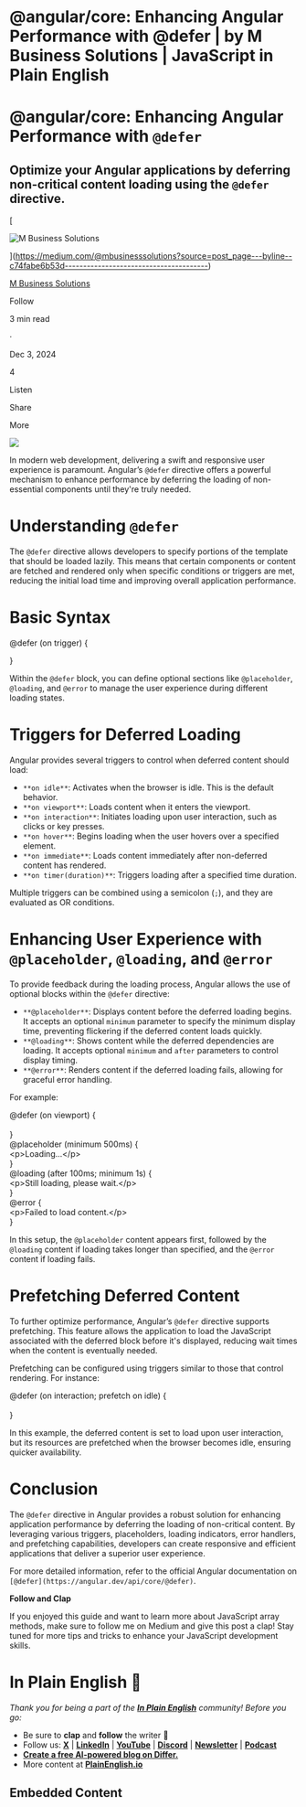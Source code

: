# @angular/core: Enhancing Angular Performance with @defer | by M Business Solutions | JavaScript in Plain English

# @angular/core: Enhancing Angular Performance with `@defer`

## Optimize your Angular applications by deferring non-critical content loading using the `@defer` directive.

[

![M Business Solutions](https://miro.medium.com/v2/resize:fill:64:64/1*ARHBYAt-Z8iITtzLkJxYvg.jpeg)





](https://medium.com/@mbusinesssolutions?source=post_page---byline--c74fabe6b53d---------------------------------------)

[M Business Solutions](https://medium.com/@mbusinesssolutions?source=post_page---byline--c74fabe6b53d---------------------------------------)

Follow

3 min read

·

Dec 3, 2024

4

Listen

Share

More

![](https://miro.medium.com/v2/resize:fit:875/0*KnMiOlXMkDS6REEL)

In modern web development, delivering a swift and responsive user experience is paramount. Angular’s `@defer` directive offers a powerful mechanism to enhance performance by deferring the loading of non-essential components until they're truly needed.

# Understanding `@defer`

The `@defer` directive allows developers to specify portions of the template that should be loaded lazily. This means that certain components or content are fetched and rendered only when specific conditions or triggers are met, reducing the initial load time and improving overall application performance.

# Basic Syntax

@defer (on trigger) {  
  <!-- Deferred content here -->  
}

Within the `@defer` block, you can define optional sections like `@placeholder`, `@loading`, and `@error` to manage the user experience during different loading states.

# Triggers for Deferred Loading

Angular provides several triggers to control when deferred content should load:

-   `**on idle**`: Activates when the browser is idle. This is the default behavior.
-   `**on viewport**`: Loads content when it enters the viewport.
-   `**on interaction**`: Initiates loading upon user interaction, such as clicks or key presses.
-   `**on hover**`: Begins loading when the user hovers over a specified element.
-   `**on immediate**`: Loads content immediately after non-deferred content has rendered.
-   `**on timer(duration)**`: Triggers loading after a specified time duration.

Multiple triggers can be combined using a semicolon (`;`), and they are evaluated as OR conditions.

# Enhancing User Experience with `@placeholder`, `@loading`, and `@error`

To provide feedback during the loading process, Angular allows the use of optional blocks within the `@defer` directive:

-   `**@placeholder**`: Displays content before the deferred loading begins. It accepts an optional `minimum` parameter to specify the minimum display time, preventing flickering if the deferred content loads quickly.
-   `**@loading**`: Shows content while the deferred dependencies are loading. It accepts optional `minimum` and `after` parameters to control display timing.
-   `**@error**`: Renders content if the deferred loading fails, allowing for graceful error handling.

For example:

@defer (on viewport) {  
  <large-component />  
}  
@placeholder (minimum 500ms) {  
  <p\>Loading...</p\>  
}  
@loading (after 100ms; minimum 1s) {  
  <p\>Still loading, please wait.</p\>  
}  
@error {  
  <p\>Failed to load content.</p\>  
}

In this setup, the `@placeholder` content appears first, followed by the `@loading` content if loading takes longer than specified, and the `@error` content if loading fails.

# Prefetching Deferred Content

To further optimize performance, Angular’s `@defer` directive supports prefetching. This feature allows the application to load the JavaScript associated with the deferred block before it's displayed, reducing wait times when the content is eventually needed.

Prefetching can be configured using triggers similar to those that control rendering. For instance:

@defer (on interaction; prefetch on idle) {  
  <large-component />  
}

In this example, the deferred content is set to load upon user interaction, but its resources are prefetched when the browser becomes idle, ensuring quicker availability.

# Conclusion

The `@defer` directive in Angular provides a robust solution for enhancing application performance by deferring the loading of non-critical content. By leveraging various triggers, placeholders, loading indicators, error handlers, and prefetching capabilities, developers can create responsive and efficient applications that deliver a superior user experience.

For more detailed information, refer to the official Angular documentation on `[@defer](https://angular.dev/api/core/@defer)`.

**Follow and Clap**

If you enjoyed this guide and want to learn more about JavaScript array methods, make sure to follow me on Medium and give this post a clap! Stay tuned for more tips and tricks to enhance your JavaScript development skills.

# In Plain English 🚀

_Thank you for being a part of the_ [**_In Plain English_**](https://plainenglish.io/) _community! Before you go:_

-   Be sure to **clap** and **follow** the writer ️👏**️️**
-   Follow us: [**X**](https://x.com/inPlainEngHQ) | [**LinkedIn**](https://www.linkedin.com/company/inplainenglish/) | [**YouTube**](https://www.youtube.com/channel/UCtipWUghju290NWcn8jhyAw) | [**Discord**](https://discord.gg/in-plain-english-709094664682340443) | [**Newsletter**](https://newsletter.plainenglish.io/) | [**Podcast**](https://open.spotify.com/show/7qxylRWKhvZwMz2WuEoua0)
-   [**Create a free AI-powered blog on Differ.**](https://differ.blog/)
-   More content at [**PlainEnglish.io**](https://plainenglish.io/)

## Embedded Content